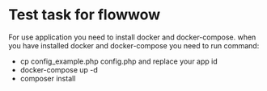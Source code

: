 # Test task for flowwow


For use application you need to install docker and docker-compose.
when you have installed docker and docker-compose you need to run command:
 - cp config_example.php config.php and replace your app id
 - docker-compose up -d
 - composer install